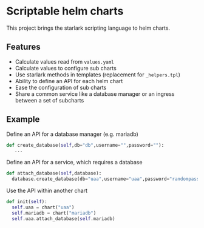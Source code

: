 
# Scriptable helm charts


This project brings the starlark scripting language to helm charts.

## Features

* Calculate values read from `values.yaml`
* Calculate values to configure sub charts
* Use starlark methods in templates (replacement for `_helpers.tpl`)
* Ability to define an API for each helm chart
* Ease the configuration of sub charts
* Share a common service like a database manager or an ingress between a set of subcharts


## Example

Define an API for a database manager (e.g. mariadb)

```python
def create_database(self,db="db",username="",password=""):
   ...
```


Define an API for a service, which requires a database

```python
def attach_database(self,database):
  database.create_database(db="uaa",username="uaa",password="randompass")
```


Use the API within another chart

```python
def init(self):
  self.uaa = chart("uaa")
  self.mariadb = chart("mariadb")
  self.uaa.attach_database(self.mariadb)
```
